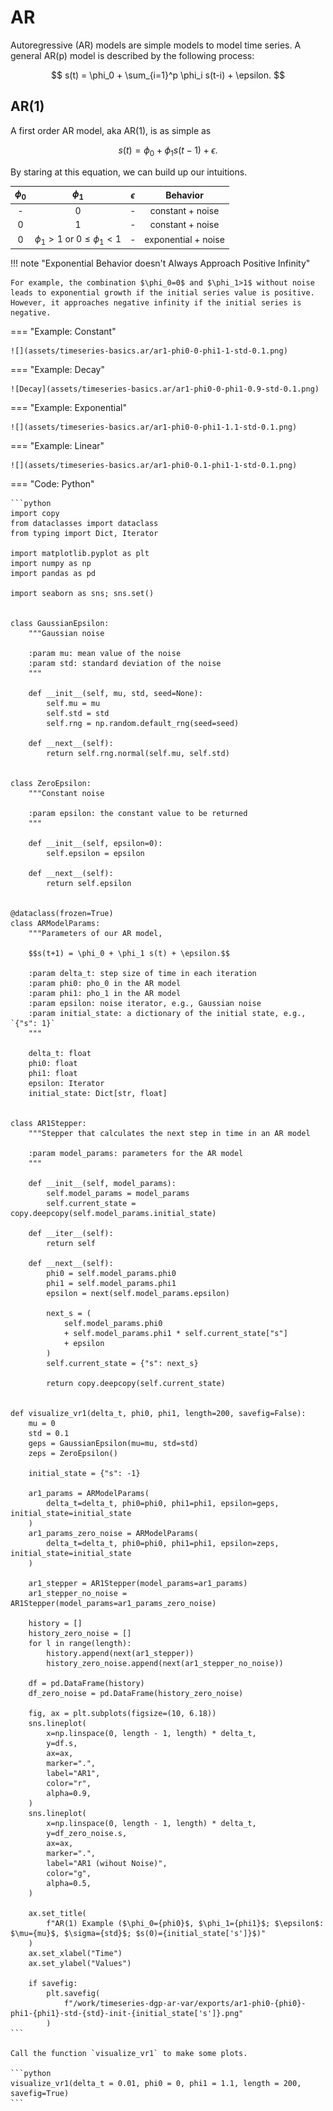 # AR

Autoregressive (AR) models are simple models to model time series. A general AR(p) model is described by the following process:

$$
s(t) = \phi_0 + \sum_{i=1}^p \phi_i s(t-i) + \epsilon.
$$


## AR(1)

A first order AR model, aka AR(1), is as simple as

$$
s(t) = \phi_0 + \phi_1 s(t-1) + \epsilon.
$$



By staring at this equation, we can build up our intuitions.

| $\phi_0$ | $\phi_1$ | $\epsilon$ | Behavior |
|:----:|:----:|:----:|:----:|
| - | $0$ | - | constant + noise |
| $0$  |  $1$  | -  |  constant + noise  |
| $0$ |  $\phi_1>1$ or $0\le\phi_1 \lt 1$  |  - |  exponential + noise |


!!! note "Exponential Behavior doesn't Always Approach Positive Infinity"

    For example, the combination $\phi_0=0$ and $\phi_1>1$ without noise leads to exponential growth if the initial series value is positive. However, it approaches negative infinity if the initial series is negative.



=== "Example: Constant"

    ![](assets/timeseries-basics.ar/ar1-phi0-0-phi1-1-std-0.1.png)

=== "Example: Decay"

    ![Decay](assets/timeseries-basics.ar/ar1-phi0-0-phi1-0.9-std-0.1.png)

=== "Example: Exponential"

    ![](assets/timeseries-basics.ar/ar1-phi0-0-phi1-1.1-std-0.1.png)

=== "Example: Linear"

    ![](assets/timeseries-basics.ar/ar1-phi0-0.1-phi1-1-std-0.1.png)

=== "Code: Python"

    ```python
    import copy
    from dataclasses import dataclass
    from typing import Dict, Iterator

    import matplotlib.pyplot as plt
    import numpy as np
    import pandas as pd

    import seaborn as sns; sns.set()


    class GaussianEpsilon:
        """Gaussian noise

        :param mu: mean value of the noise
        :param std: standard deviation of the noise
        """

        def __init__(self, mu, std, seed=None):
            self.mu = mu
            self.std = std
            self.rng = np.random.default_rng(seed=seed)

        def __next__(self):
            return self.rng.normal(self.mu, self.std)


    class ZeroEpsilon:
        """Constant noise

        :param epsilon: the constant value to be returned
        """

        def __init__(self, epsilon=0):
            self.epsilon = epsilon

        def __next__(self):
            return self.epsilon


    @dataclass(frozen=True)
    class ARModelParams:
        """Parameters of our AR model,

        $$s(t+1) = \phi_0 + \phi_1 s(t) + \epsilon.$$

        :param delta_t: step size of time in each iteration
        :param phi0: pho_0 in the AR model
        :param phi1: pho_1 in the AR model
        :param epsilon: noise iterator, e.g., Gaussian noise
        :param initial_state: a dictionary of the initial state, e.g., `{"s": 1}`
        """

        delta_t: float
        phi0: float
        phi1: float
        epsilon: Iterator
        initial_state: Dict[str, float]


    class AR1Stepper:
        """Stepper that calculates the next step in time in an AR model

        :param model_params: parameters for the AR model
        """

        def __init__(self, model_params):
            self.model_params = model_params
            self.current_state = copy.deepcopy(self.model_params.initial_state)

        def __iter__(self):
            return self

        def __next__(self):
            phi0 = self.model_params.phi0
            phi1 = self.model_params.phi1
            epsilon = next(self.model_params.epsilon)

            next_s = (
                self.model_params.phi0
                + self.model_params.phi1 * self.current_state["s"]
                + epsilon
            )
            self.current_state = {"s": next_s}

            return copy.deepcopy(self.current_state)


    def visualize_vr1(delta_t, phi0, phi1, length=200, savefig=False):
        mu = 0
        std = 0.1
        geps = GaussianEpsilon(mu=mu, std=std)
        zeps = ZeroEpsilon()

        initial_state = {"s": -1}

        ar1_params = ARModelParams(
            delta_t=delta_t, phi0=phi0, phi1=phi1, epsilon=geps, initial_state=initial_state
        )
        ar1_params_zero_noise = ARModelParams(
            delta_t=delta_t, phi0=phi0, phi1=phi1, epsilon=zeps, initial_state=initial_state
        )

        ar1_stepper = AR1Stepper(model_params=ar1_params)
        ar1_stepper_no_noise = AR1Stepper(model_params=ar1_params_zero_noise)

        history = []
        history_zero_noise = []
        for l in range(length):
            history.append(next(ar1_stepper))
            history_zero_noise.append(next(ar1_stepper_no_noise))

        df = pd.DataFrame(history)
        df_zero_noise = pd.DataFrame(history_zero_noise)

        fig, ax = plt.subplots(figsize=(10, 6.18))
        sns.lineplot(
            x=np.linspace(0, length - 1, length) * delta_t,
            y=df.s,
            ax=ax,
            marker=".",
            label="AR1",
            color="r",
            alpha=0.9,
        )
        sns.lineplot(
            x=np.linspace(0, length - 1, length) * delta_t,
            y=df_zero_noise.s,
            ax=ax,
            marker=".",
            label="AR1 (wihout Noise)",
            color="g",
            alpha=0.5,
        )

        ax.set_title(
            f"AR(1) Example ($\phi_0={phi0}$, $\phi_1={phi1}$; $\epsilon$: $\mu={mu}$, $\sigma={std}$; $s(0)={initial_state['s']}$)"
        )
        ax.set_xlabel("Time")
        ax.set_ylabel("Values")

        if savefig:
            plt.savefig(
                f"/work/timeseries-dgp-ar-var/exports/ar1-phi0-{phi0}-phi1-{phi1}-std-{std}-init-{initial_state['s']}.png"
            )
    ```

    Call the function `visualize_vr1` to make some plots.

    ```python
    visualize_vr1(delta_t = 0.01, phi0 = 0, phi1 = 1.1, length = 200, savefig=True)
    ```



[^Kumar2022]: Kumar A. Autoregressive (AR) models with Python examples. In: Data Analytics [Internet]. 25 Apr 2022 [cited 11 Aug 2022]. Available: https://vitalflux.com/autoregressive-ar-models-with-python-examples/
